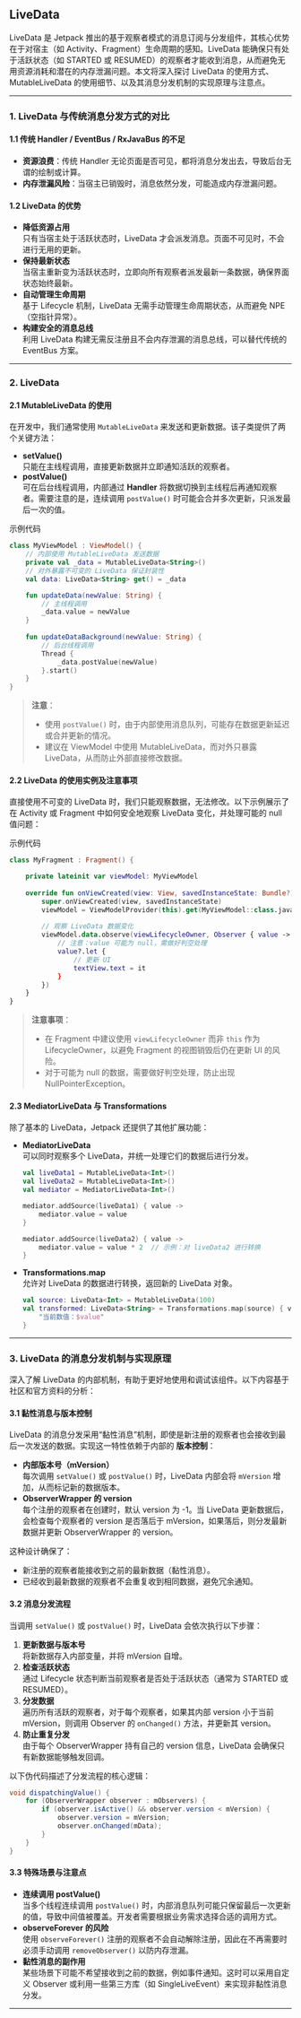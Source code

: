 ## LiveData

LiveData 是 Jetpack 推出的基于观察者模式的消息订阅与分发组件，其核心优势在于对宿主（如 Activity、Fragment）生命周期的感知。LiveData 能确保只有处于活跃状态（如 STARTED 或 RESUMED）的观察者才能收到消息，从而避免无用资源消耗和潜在的内存泄漏问题。本文将深入探讨 LiveData 的使用方式、MutableLiveData 的使用细节、以及其消息分发机制的实现原理与注意点。

---

### 1. LiveData 与传统消息分发方式的对比

#### 1.1 传统 Handler / EventBus / RxJavaBus 的不足

- **资源浪费**：传统 Handler 无论页面是否可见，都将消息分发出去，导致后台无谓的绘制或计算。
- **内存泄漏风险**：当宿主已销毁时，消息依然分发，可能造成内存泄漏问题。

#### 1.2 LiveData 的优势

- **降低资源占用**  
  只有当宿主处于活跃状态时，LiveData 才会派发消息。页面不可见时，不会进行无用的更新。
- **保持最新状态**  
  当宿主重新变为活跃状态时，立即向所有观察者派发最新一条数据，确保界面状态始终最新。
- **自动管理生命周期**  
  基于 Lifecycle 机制，LiveData 无需手动管理生命周期状态，从而避免 NPE（空指针异常）。
- **构建安全的消息总线**  
  利用 LiveData 构建无需反注册且不会内存泄漏的消息总线，可以替代传统的 EventBus 方案。

---

### 2. LiveData

#### 2.1 MutableLiveData 的使用

在开发中，我们通常使用 `MutableLiveData` 来发送和更新数据。该子类提供了两个关键方法：
- **setValue()**  
  只能在主线程调用，直接更新数据并立即通知活跃的观察者。
- **postValue()**  
  可在后台线程调用，内部通过 **Handler** 将数据切换到主线程后再通知观察者。需要注意的是，连续调用 `postValue()` 时可能会合并多次更新，只派发最后一次的值。

示例代码

```kotlin
class MyViewModel : ViewModel() {
    // 内部使用 MutableLiveData 发送数据
    private val _data = MutableLiveData<String>()
    // 对外暴露不可变的 LiveData 保证封装性
    val data: LiveData<String> get() = _data

    fun updateData(newValue: String) {
        // 主线程调用
        _data.value = newValue
    }
    
    fun updateDataBackground(newValue: String) {
        // 后台线程调用
        Thread {
            _data.postValue(newValue)
        }.start()
    }
}
```

> **注意**：
> - 使用 `postValue()` 时，由于内部使用消息队列，可能存在数据更新延迟或合并更新的情况。
> - 建议在 ViewModel 中使用 MutableLiveData，而对外只暴露 LiveData，从而防止外部直接修改数据。

#### 2.2 LiveData 的使用实例及注意事项

直接使用不可变的 LiveData 时，我们只能观察数据，无法修改。以下示例展示了在 Activity 或 Fragment 中如何安全地观察 LiveData 变化，并处理可能的 null 值问题：

示例代码

```kotlin
class MyFragment : Fragment() {

    private lateinit var viewModel: MyViewModel
    
    override fun onViewCreated(view: View, savedInstanceState: Bundle?) {
        super.onViewCreated(view, savedInstanceState)
        viewModel = ViewModelProvider(this).get(MyViewModel::class.java)
    
        // 观察 LiveData 数据变化
        viewModel.data.observe(viewLifecycleOwner, Observer { value ->
            // 注意：value 可能为 null，需做好判空处理
            value?.let {
                // 更新 UI
                textView.text = it
            }
        })
    }
}
```

> **注意事项**：
> - 在 Fragment 中建议使用 `viewLifecycleOwner` 而非 `this` 作为 LifecycleOwner，以避免 Fragment 的视图销毁后仍在更新 UI 的风险。
> - 对于可能为 null 的数据，需要做好判空处理，防止出现 NullPointerException。

#### 2.3 MediatorLiveData 与 Transformations

除了基本的 LiveData，Jetpack 还提供了其他扩展功能：
- **MediatorLiveData**  
  可以同时观察多个 LiveData，并统一处理它们的数据后进行分发。

  ```kotlin
  val liveData1 = MutableLiveData<Int>()
  val liveData2 = MutableLiveData<Int>()
  val mediator = MediatorLiveData<Int>()
  
  mediator.addSource(liveData1) { value ->
      mediator.value = value
  }
  
  mediator.addSource(liveData2) { value ->
      mediator.value = value * 2  // 示例：对 liveData2 进行转换
  }
  ```

- **Transformations.map**  
  允许对 LiveData 的数据进行转换，返回新的 LiveData 对象。

  ```kotlin
  val source: LiveData<Int> = MutableLiveData(100)
  val transformed: LiveData<String> = Transformations.map(source) { value ->
      "当前数值：$value"
  }
  ```

---

### 3. LiveData 的消息分发机制与实现原理

深入了解 LiveData 的内部机制，有助于更好地使用和调试该组件。以下内容基于社区和官方资料的分析：

#### 3.1 黏性消息与版本控制

LiveData 的消息分发采用“黏性消息”机制，即使是新注册的观察者也会接收到最后一次发送的数据。实现这一特性依赖于内部的 **版本控制**：
- **内部版本号（mVersion）**  
  每次调用 `setValue()` 或 `postValue()` 时，LiveData 内部会将 `mVersion` 增加，从而标记新的数据版本。
- **ObserverWrapper 的 version**  
  每个注册的观察者在创建时，默认 version 为 -1。当 LiveData 更新数据后，会检查每个观察者的 version 是否落后于 mVersion，如果落后，则分发最新数据并更新 ObserverWrapper 的 version。

这种设计确保了：
- 新注册的观察者能接收到之前的最新数据（黏性消息）。
- 已经收到最新数据的观察者不会重复收到相同数据，避免冗余通知。

#### 3.2 消息分发流程

当调用 `setValue()` 或 `postValue()` 时，LiveData 会依次执行以下步骤：
1. **更新数据与版本号**  
   将新数据存入内部变量，并将 mVersion 自增。
2. **检查活跃状态**  
   通过 Lifecycle 状态判断当前观察者是否处于活跃状态（通常为 STARTED 或 RESUMED）。
3. **分发数据**  
   遍历所有活跃的观察者，对于每个观察者，如果其内部 version 小于当前 mVersion，则调用 Observer 的 `onChanged()` 方法，并更新其 version。
4. **防止重复分发**  
   由于每个 ObserverWrapper 持有自己的 version 信息，LiveData 会确保只有新数据能够触发回调。

以下伪代码描述了分发流程的核心逻辑：

```java
void dispatchingValue() {
    for (ObserverWrapper observer : mObservers) {
        if (observer.isActive() && observer.version < mVersion) {
            observer.version = mVersion;
            observer.onChanged(mData);
        }
    }
}
```

#### 3.3 特殊场景与注意点

- **连续调用 postValue()**  
  当多个线程连续调用 `postValue()` 时，内部消息队列可能只保留最后一次更新的值，导致中间值被覆盖。开发者需要根据业务需求选择合适的调用方式。
- **observeForever 的风险**  
  使用 `observeForever()` 注册的观察者不会自动解除注册，因此在不再需要时必须手动调用 `removeObserver()` 以防内存泄漏。
- **黏性消息的副作用**  
  某些场景下可能不希望接收到之前的数据，例如事件通知。这时可以采用自定义 Observer 或利用一些第三方库（如 SingleLiveEvent）来实现非黏性消息分发。

---
